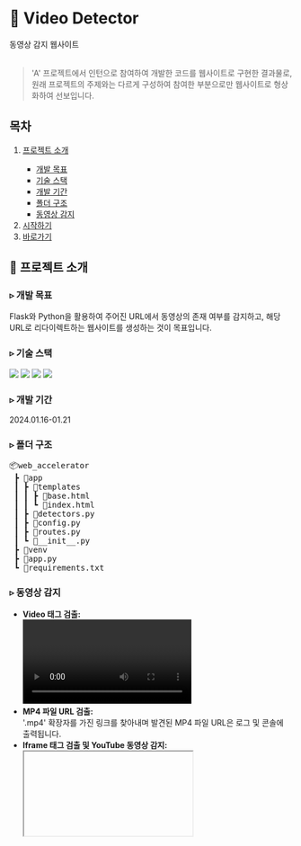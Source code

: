 <h1>🎦 Video Detector</h1>
동영상 감지 웹사이트<br/><br/>
<blockquote>
   'A' 프로젝트에서 인턴으로 참여하여 개발한 코드를 웹사이트로 구현한 결과물로, 원래 프로젝트의 주제와는 다르게 구성하여 참여한 부분으로만 웹사이트로 형상화하여 선보입니다.
</blockquote>

<h2>목차</h2>
<ol style="margin-top: 0; margin-bottom: 0;">
   <li><a href="#프로젝트-소개">프로젝트 소개</a></li>
   <ul style="list-style-type: square">
     <li><a href="#개발-목표">개발 목표</a></li>
     <li><a href="#기술-스택">기술 스택</a></li>
     <li><a href="#개발-기간">개발 기간</a></li>
     <li><a href="#폴더-구조">폴더 구조</a></li>
    <li><a href="#동영상-감지">동영상 감지</a></li>
   </ul>
   <li><a href="#시작하기">시작하기</a></li>
   <li><a href="#바로가기">바로가기</a></li>
</ol>

<h2 id="프로젝트-소개">🔴 프로젝트 소개</h2>
<h3 id="개발-목표">▹ 개발 목표</h3>
Flask와 Python을 활용하여 주어진 URL에서 동영상의 존재 여부를 감지하고, 해당 URL로 리다이렉트하는 웹사이트를 생성하는 것이 목표입니다.
<h3 id="기술-스택">▹ 기술 스택</h3>
<p>
 <img src="https://img.shields.io/badge/python-3776AB?style=for-the-badge&logo=python&logoColor=white">
 <img src="https://img.shields.io/badge/flask-000000?style=for-the-badge&logo=flask&logoColor=white">
 <img src="https://img.shields.io/badge/html5-E34F26?style=for-the-badge&logo=html5&logoColor=white">
 <img src="https://img.shields.io/badge/bootstrap-7952B3?style=for-the-badge&logo=bootstrap&logoColor=white">
</p>
<h3 id="개발-기간">▹ 개발 기간</h3>
2024.01.16-01.21 <br>
<h3 id="폴더-구조">▹ 폴더 구조</h3>
<pre>
📦web_accelerator
 ┣ 📂app
 ┃ ┣ 📂templates
 ┃ ┃ ┣ 📜base.html
 ┃ ┃ ┗ 📜index.html
 ┃ ┣ 📜detectors.py
 ┃ ┣ 📜config.py
 ┃ ┣ 📜routes.py
 ┃ ┗ 📜__init__.py
 ┣ 📂venv
 ┣ 📜app.py
 ┗ 📜requirements.txt
</pre>
<h3 id="동영상-감지">▹ 동영상 감지</h3>
<ul>
  <li><b>Video 태그 검출:</b><br/>
    <video> 태그의 존재 여부를 확인하며 발견 시 로그와 콘솔에 메시지를 출력합니다.
  </li>
  <li><b>MP4 파일 URL 검출: </b><br/>
    '.mp4' 확장자를 가진 링크를 찾아내며 발견된 MP4 파일 URL은 로그 및 콘솔에 출력됩니다.
  </li>
  <li><b>Iframe 태그 검출 및 YouTube 동영상 감지:</b><br/>
    <iframe> 태그를 찾아내며 YouTube 동영상이 포함된 경우도 감지합니다.
  </li>
  <li><b>JSON-LD 스크립트 검출 및 VideoObject 파싱:</b><br/>
    'application/ld+json' 유형의 <script> 태그를 찾아내며, VideoObject가 있는 경우도 감지합니다.
  </li>
  <li><b>JavaScript 코드에서 동영상 참조 검사:</b><br/> 
    JavaScript 코드에서 'video' 참조를 확인하며 발견 시 로그와 콘솔에 메시지를 출력합니다.
  </li>
</ul>

<h2 id="시작하기">⏯️ 시작하기</h2>
<pre>
 
 # 가상 환경 생성
 python3.12 -m venv venv
 
 # 가상 환경 활성화 (macOS/Linux)
 source venv/bin/activate
 
 # 가상 환경 활성화 (Windows)
 venv\Scripts\activate
 
 # 필요한 패키지 설치
 pip install -r requirements.txt
 
 # Flask와 Werkzeug 설치 또는 업그레이드
 pip install --upgrade Flask Werkzeug
 
 # requests 패키지 설치
 pip install requests
 
 # BeautifulSoup4 패키지 설치
 pip install beautifulsoup4
 
 # Flask 애플리케이션 실행
 python app.py
 
</pre>

<h2 id="바로가기">🔗 바로가기</h2>
<a href="https://hayeonrjoe.github.io/">배포 링크</a>
